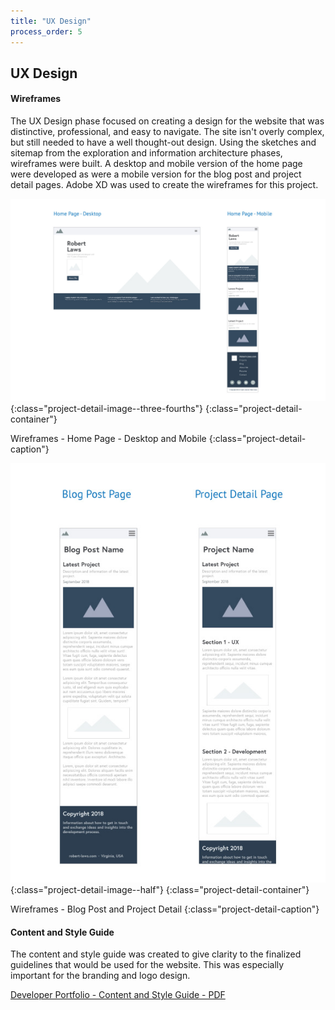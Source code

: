 ```yaml
---
title: "UX Design"
process_order: 5
---
```

## UX Design

#### Wireframes

The UX Design phase focused on creating a design for the website that was distinctive, professional, and easy to navigate. The site isn't overly complex, but still needed to have a well thought-out design. Using the sketches and sitemap from the exploration and information architecture phases, wireframes were built. A desktop and mobile version of the home page were developed as were a mobile version for the blog post and project detail pages. Adobe XD was used to create the wireframes for this project.

![Project Wireframes - Home Page - Desktop and Mobile](../../assets/img/project/developer-portfolio-design-wireframe-home.jpg){:class="project-detail-image--three-fourths"}
{:class="project-detail-container"}

Wireframes - Home Page - Desktop and Mobile
{:class="project-detail-caption"}

![Project Wireframes - Blog Post and Project Detail](../../assets/img/project/developer-portfolio-design-wireframe-content.jpg){:class="project-detail-image--half"}
{:class="project-detail-container"}

Wireframes - Blog Post and Project Detail
{:class="project-detail-caption"}

#### Content and Style Guide

The content and style guide was created to give clarity to the finalized guidelines that would be used for the website. This was especially important for the branding and logo design.

[Developer Portfolio - Content and Style Guide - PDF](../../assets/doc/project/developer-portfolio-style-guide.pdf)